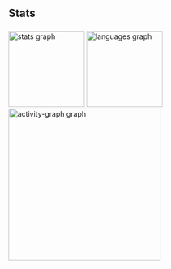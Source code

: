 <h2 align="left">Stats</h2>

###

<div align="left">
  <img src="https://github-readme-stats.vercel.app/api?username=EduENL&hide_title=false&hide_rank=false&show_icons=true&include_all_commits=true&count_private=true&disable_animations=false&theme=dracula&locale=en&hide_border=false&order=1" height="150" alt="stats graph"  />
  <img src="https://github-readme-stats.vercel.app/api/top-langs?username=EduENL&locale=en&hide_title=false&layout=compact&card_width=320&langs_count=5&theme=dracula&hide_border=false&order=2" height="150" alt="languages graph"  />
  <img src="https://github-readme-activity-graph.vercel.app/graph?username=EduENL&radius=16&theme=react&area=true&order=5" height="300" alt="activity-graph graph"  />
</div>

###
